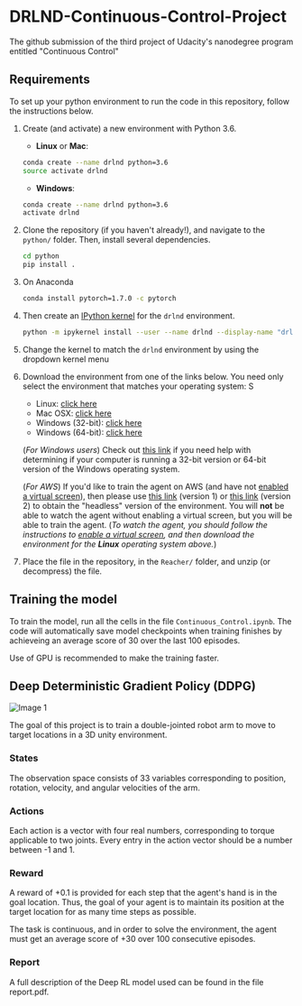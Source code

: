 # DRLND-Continuous-Control-Project
The github submission of the third project of Udacity's nanodegree program entitled "Continuous Control"

## Requirements

To set up your python environment to run the code in this repository, follow the instructions below.

1. Create (and activate) a new environment with Python 3.6.

    - __Linux__ or __Mac__:

    ```bash
    conda create --name drlnd python=3.6
    source activate drlnd
    ```

    - __Windows__:

    ```bash
    conda create --name drlnd python=3.6 
    activate drlnd
    ```

2. Clone the repository (if you haven't already!), and navigate to the `python/` folder.  Then, install several dependencies.

    ```bash
    cd python
    pip install .
    ```

3. On Anaconda

    ```bash
    conda install pytorch=1.7.0 -c pytorch
    ```

4. Then create an [IPython kernel](http://ipython.readthedocs.io/en/stable/install/kernel_install.html) for the `drlnd` environment.

    ```bash
    python -m ipykernel install --user --name drlnd --display-name "drlnd"
    ```

5. Change the kernel to match the `drlnd` environment by using the dropdown kernel menu

6. Download the environment from one of the links below.  You need only select the environment that matches your operating system:
S
    - Linux: [click here](https://s3-us-west-1.amazonaws.com/udacity-drlnd/P2/Reacher/Reacher_Linux.zip)
    - Mac OSX: [click here](https://s3-us-west-1.amazonaws.com/udacity-drlnd/P2/Reacher/Reacher.app.zip)
    - Windows (32-bit): [click here](https://s3-us-west-1.amazonaws.com/udacity-drlnd/P2/Reacher/Reacher_Windows_x86.zip)
    - Windows (64-bit): [click here](https://s3-us-west-1.amazonaws.com/udacity-drlnd/P2/Reacher/Reacher_Windows_x86_64.zip)
    
    (_For Windows users_) Check out [this link](https://support.microsoft.com/en-us/help/827218/how-to-determine-whether-a-computer-is-running-a-32-bit-version-or-64) if you need help with determining if your computer is running a 32-bit version or 64-bit version of the Windows operating system.

    (_For AWS_) If you'd like to train the agent on AWS (and have not [enabled a virtual screen](https://github.com/Unity-Technologies/ml-agents/blob/master/docs/Training-on-Amazon-Web-Service.md)), then please use [this link](https://s3-us-west-1.amazonaws.com/udacity-drlnd/P2/Reacher/one_agent/Reacher_Linux_NoVis.zip) (version 1) or [this link](https://s3-us-west-1.amazonaws.com/udacity-drlnd/P2/Reacher/Reacher_Linux_NoVis.zip) (version 2) to obtain the "headless" version of the environment.  You will **not** be able to watch the agent without enabling a virtual screen, but you will be able to train the agent.  (_To watch the agent, you should follow the instructions to [enable a virtual screen](https://github.com/Unity-Technologies/ml-agents/blob/master/docs/Training-on-Amazon-Web-Service.md), and then download the environment for the **Linux** operating system above._)

7. Place the file in the repository, in the `Reacher/` folder, and unzip (or decompress) the file.

## Training the model

To train the model, run all the cells in the file `Continuous_Control.ipynb`. The code will automatically save model checkpoints when training finishes by achieveing an average score of 30 over the last 100 episodes.

Use of GPU is recommended to make the training faster.

## Deep Deterministic Gradient Policy (DDPG)

![Image 1](doublejointcontrol.gif?style=centerme)

The goal of this project is to train a double-jointed robot arm to move to target locations in a 3D unity environment.

### States

The observation space consists of 33 variables corresponding to position, rotation, velocity, and angular velocities of the arm.

### Actions

 Each action is a vector with four real numbers, corresponding to torque applicable to two joints. Every entry in the action vector should be a number between -1 and 1.

### Reward

 A reward of +0.1 is provided for each step that the agent's hand is in the goal location. Thus, the goal of your agent is to maintain its position at the target location for as many time steps as possible.

The task is continuous, and in order to solve the environment, the agent must get an average score of +30 over 100 consecutive episodes.

### Report

A full description of the Deep RL model used can be found in the file report.pdf.
